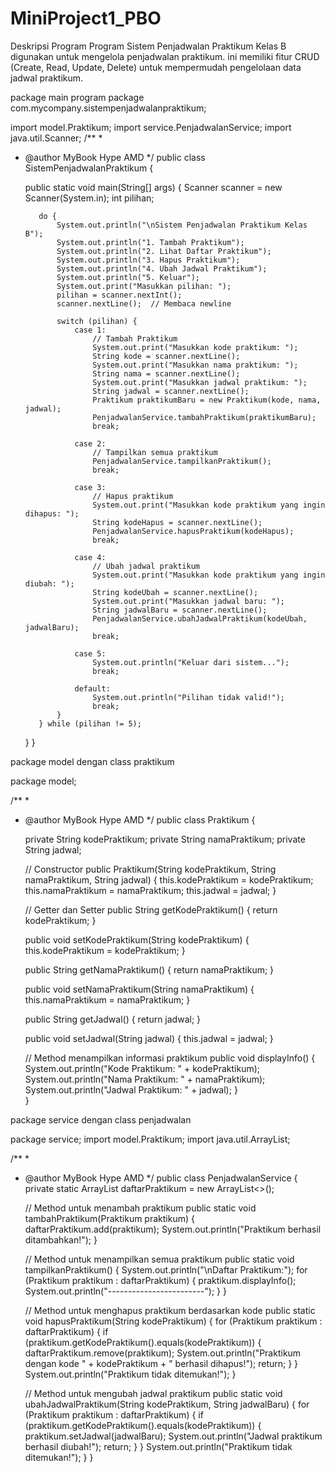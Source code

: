 # MiniProject1_PBO

Deskripsi Program
Program Sistem Penjadwalan Praktikum Kelas B digunakan untuk mengelola penjadwalan praktikum. ini memiliki fitur CRUD (Create, Read, Update, Delete) untuk mempermudah pengelolaan data jadwal praktikum.

package main program
package com.mycompany.sistempenjadwalanpraktikum;

import model.Praktikum;
import service.PenjadwalanService;
import java.util.Scanner;
/**
 *
 * @author MyBook Hype AMD
 */
public class SistemPenjadwalanPraktikum {

    public static void main(String[] args) {
        Scanner scanner = new Scanner(System.in);
        int pilihan;
        
          do {
              System.out.println("\nSistem Penjadwalan Praktikum Kelas B");
              System.out.println("1. Tambah Praktikum");
              System.out.println("2. Lihat Daftar Praktikum");
              System.out.println("3. Hapus Praktikum");
              System.out.println("4. Ubah Jadwal Praktikum");
              System.out.println("5. Keluar");
              System.out.print("Masukkan pilihan: ");
              pilihan = scanner.nextInt();
              scanner.nextLine();  // Membaca newline
  
              switch (pilihan) {
                  case 1:
                      // Tambah Praktikum
                      System.out.print("Masukkan kode praktikum: ");
                      String kode = scanner.nextLine();
                      System.out.print("Masukkan nama praktikum: ");
                      String nama = scanner.nextLine();
                      System.out.print("Masukkan jadwal praktikum: ");
                      String jadwal = scanner.nextLine();
                      Praktikum praktikumBaru = new Praktikum(kode, nama, jadwal);
                      PenjadwalanService.tambahPraktikum(praktikumBaru);
                      break;
  
                  case 2:
                      // Tampilkan semua praktikum
                      PenjadwalanService.tampilkanPraktikum();
                      break;
  
                  case 3:
                      // Hapus praktikum
                      System.out.print("Masukkan kode praktikum yang ingin dihapus: ");
                      String kodeHapus = scanner.nextLine();
                      PenjadwalanService.hapusPraktikum(kodeHapus);
                      break;
  
                  case 4:
                      // Ubah jadwal praktikum
                      System.out.print("Masukkan kode praktikum yang ingin diubah: ");
                      String kodeUbah = scanner.nextLine();
                      System.out.print("Masukkan jadwal baru: ");
                      String jadwalBaru = scanner.nextLine();
                      PenjadwalanService.ubahJadwalPraktikum(kodeUbah, jadwalBaru);
                      break;
  
                  case 5:
                      System.out.println("Keluar dari sistem...");
                      break;
  
                  default:
                      System.out.println("Pilihan tidak valid!");
                      break;
              }
          } while (pilihan != 5);
         
    }
}

package model dengan class praktikum

package model;

/**
 *
 * @author MyBook Hype AMD
 */
public class Praktikum {

    private String kodePraktikum;
    private String namaPraktikum;
    private String jadwal;

    // Constructor
    public Praktikum(String kodePraktikum, String namaPraktikum, String jadwal) {
        this.kodePraktikum = kodePraktikum;
        this.namaPraktikum = namaPraktikum;
        this.jadwal = jadwal;
    }

    // Getter dan Setter
    public String getKodePraktikum() {
        return kodePraktikum;
    }

    public void setKodePraktikum(String kodePraktikum) {
        this.kodePraktikum = kodePraktikum;
    }

    public String getNamaPraktikum() {
        return namaPraktikum;
    }

    public void setNamaPraktikum(String namaPraktikum) {
        this.namaPraktikum = namaPraktikum;
    }

    public String getJadwal() {
        return jadwal;
    }

    public void setJadwal(String jadwal) {
        this.jadwal = jadwal;
    }

    // Method menampilkan informasi praktikum
    public void displayInfo() {
        System.out.println("Kode Praktikum: " + kodePraktikum);
        System.out.println("Nama Praktikum: " + namaPraktikum);
        System.out.println("Jadwal Praktikum: " + jadwal);
    }  
}

package service dengan class penjadwalan

package service;
import model.Praktikum;
import java.util.ArrayList;

/**
 *
 * @author MyBook Hype AMD
 */
public class PenjadwalanService {
    private static ArrayList<Praktikum> daftarPraktikum = new ArrayList<>();

    // Method untuk menambah praktikum
    public static void tambahPraktikum(Praktikum praktikum) {
        daftarPraktikum.add(praktikum);
        System.out.println("Praktikum berhasil ditambahkan!");
    }

    // Method untuk menampilkan semua praktikum
    public static void tampilkanPraktikum() {
        System.out.println("\nDaftar Praktikum:");
        for (Praktikum praktikum : daftarPraktikum) {
            praktikum.displayInfo();
            System.out.println("------------------------");
        }
    }

    // Method untuk menghapus praktikum berdasarkan kode
    public static void hapusPraktikum(String kodePraktikum) {
        for (Praktikum praktikum : daftarPraktikum) {
            if (praktikum.getKodePraktikum().equals(kodePraktikum)) {
                daftarPraktikum.remove(praktikum);
                System.out.println("Praktikum dengan kode " + kodePraktikum + " berhasil dihapus!");
                return;
            }
        }
        System.out.println("Praktikum tidak ditemukan!");
    }

    // Method untuk mengubah jadwal praktikum
    public static void ubahJadwalPraktikum(String kodePraktikum, String jadwalBaru) {
        for (Praktikum praktikum : daftarPraktikum) {
            if (praktikum.getKodePraktikum().equals(kodePraktikum)) {
                praktikum.setJadwal(jadwalBaru);
                System.out.println("Jadwal praktikum berhasil diubah!");
                return;
            }
        }
        System.out.println("Praktikum tidak ditemukan!");
    } 
}







